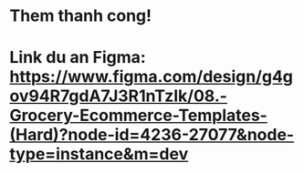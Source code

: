 # Them thanh cong!
# Link du an Figma: https://www.figma.com/design/g4gov94R7gdA7J3R1nTzIk/08.-Grocery-Ecommerce-Templates-(Hard)?node-id=4236-27077&node-type=instance&m=dev